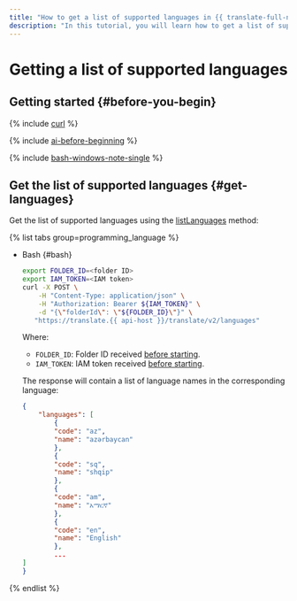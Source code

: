 ```yaml
---
title: "How to get a list of supported languages in {{ translate-full-name }}"
description: "In this tutorial, you will learn how to get a list of supported languages in {{ translate-name }}."
---
```


# Getting a list of supported languages

## Getting started {#before-you-begin}

{% include [curl](../../_includes/curl.md) %}

{% include [ai-before-beginning](../../_includes/translate/ai-before-beginning.md) %}

{% include [bash-windows-note-single](../../_includes/translate/bash-windows-note-single.md) %}

## Get the list of supported languages {#get-languages}

Get the list of supported languages using the [listLanguages](../api-ref/Translation/listLanguages) method:

{% list tabs group=programming_language %}

- Bash {#bash}

    ```bash
    export FOLDER_ID=<folder ID>
    export IAM_TOKEN=<IAM token>
    curl -X POST \
        -H "Content-Type: application/json" \
        -H "Authorization: Bearer ${IAM_TOKEN}" \
        -d "{\"folderId\": \"${FOLDER_ID}\"}" \
       "https://translate.{{ api-host }}/translate/v2/languages"
    ```

    Where:

    * `FOLDER_ID`: Folder ID received [before starting](#before-begin).
    * `IAM_TOKEN`: IAM token received [before starting](#before-begin).

    The response will contain a list of language names in the corresponding language:

    ```json
    {
        "languages": [
            {
            "code": "az",
            "name": "azərbaycan"
            },
            {
            "code": "sq",
            "name": "shqip"
            },
            {
            "code": "am",
            "name": "አማርኛ"
            },
            {
            "code": "en",
            "name": "English"
            },
            ...
    ]
    }
    ```

{% endlist %}